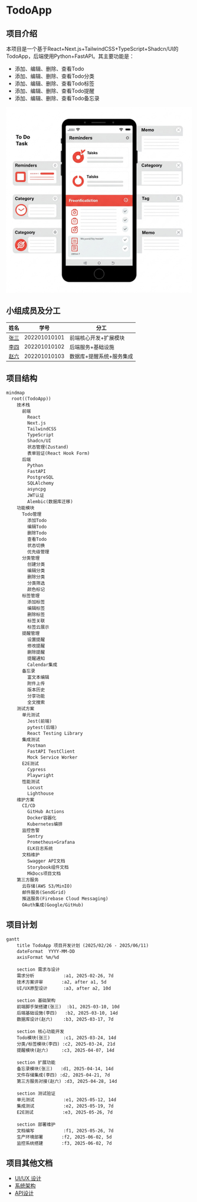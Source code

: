 # TodoApp

## 项目介绍

本项目是一个基于React+Next.js+TailwindCSS+TypeScript+Shadcn/UI的TodoApp，后端使用Python+FastAPI。其主要功能是：

- 添加、编辑、删除、查看Todo
- 添加、编辑、删除、查看Todo分类
- 添加、编辑、删除、查看Todo标签
- 添加、编辑、删除、查看Todo提醒
- 添加、编辑、删除、查看Todo备忘录

![原型图](./images/prototype.jpg)


## 小组成员及分工

| 姓名                                | 学号         | 分工                     |
| ----------------------------------- | ------------ | ------------------------ |
| [张三](https://github.com/zhangsan) | 202201010101 | 前端核心开发+扩展模块    |
| [李四](https://github.com/lisi)     | 202201010102 | 后端服务+基础设施        |
| [赵六](https://github.com/zhaoliu)  | 202201010103 | 数据库+提醒系统+服务集成 |


## 项目结构

```mermaid
mindmap
  root((TodoApp))
    技术栈
      前端
        React
        Next.js
        TailwindCSS
        TypeScript
        Shadcn/UI
        状态管理(Zustand)
        表单验证(React Hook Form)
      后端
        Python
        FastAPI
        PostgreSQL
        SQLAlchemy
        asyncpg
        JWT认证
        Alembic(数据库迁移)
    功能模块
      Todo管理
        添加Todo
        编辑Todo
        删除Todo
        查看Todo
        状态切换
        优先级管理
      分类管理
        创建分类
        编辑分类
        删除分类
        分类筛选
        颜色标记
      标签管理
        添加标签
        编辑标签
        删除标签
        标签关联
        标签云展示
      提醒管理
        设置提醒
        修改提醒
        删除提醒
        提醒通知
        Calendar集成
      备忘录
        富文本编辑
        附件上传
        版本历史
        分享功能
        全文搜索
    测试方案
      单元测试
        Jest(前端)
        pytest(后端)
        React Testing Library
      集成测试
        Postman
        FastAPI TestClient
        Mock Service Worker
      E2E测试
        Cypress
        Playwright
      性能测试
        Locust
        Lighthouse
    维护方案
      CI/CD
        GitHub Actions
        Docker容器化
        Kubernetes编排
      监控告警
        Sentry
        Prometheus+Grafana
        ELK日志系统
      文档维护
        Swagger API文档
        Storybook组件文档
        MkDocs项目文档
    第三方服务
      云存储(AWS S3/MinIO)
      邮件服务(SendGrid)
      推送服务(Firebase Cloud Messaging)
      OAuth集成(Google/GitHub)
```

## 项目计划

```mermaid
gantt
    title TodoApp 项目开发计划 (2025/02/26 - 2025/06/11)
    dateFormat  YYYY-MM-DD
    axisFormat %m/%d
    
    section 需求与设计
    需求分析           :a1, 2025-02-26, 7d
    技术方案评审       :a2, after a1, 5d
    UI/UX原型设计      :a3, after a2, 10d
    
    section 基础架构
    前端脚手架搭建(张三)  :b1, 2025-03-10, 10d
    后端基础设施(李四)   :b2, 2025-03-10, 14d
    数据库设计(赵六)    :b3, 2025-03-17, 7d
    
    section 核心功能开发
    Todo模块(张三)     :c1, 2025-03-24, 14d
    分类/标签模块(李四) :c2, 2025-03-24, 21d
    提醒模块(赵六)     :c3, 2025-04-07, 14d
    
    section 扩展功能
    备忘录模块(张三)   :d1, 2025-04-14, 14d
    文件存储集成(李四) :d2, 2025-04-21, 7d
    第三方服务对接(赵六) :d3, 2025-04-28, 14d
    
    section 测试验证
    单元测试           :e1, 2025-05-12, 14d
    集成测试           :e2, 2025-05-19, 7d
    E2E测试           :e3, 2025-05-26, 7d
    
    section 部署维护
    文档编写           :f1, 2025-05-26, 7d
    生产环境部署       :f2, 2025-06-02, 5d
    监控系统搭建       :f3, 2025-06-02, 7d
```
## 项目其他文档

- [UI/UX 设计](./design)
- [系统架构](./architecture)
- [API设计](./api)